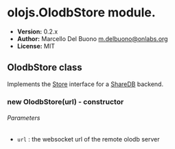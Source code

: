 # olojs.OlodbStore module.
- **Version:** 0.2.x
- **Author:** Marcello Del Buono <m.delbuono@onlabs.org>
- **License:** MIT
  
## OlodbStore class
Implements the [Store](./Store) interface for a [ShareDB](https://github.com/share/sharedb)
backend.
  
### new OlodbStore(url) - constructor
###### Parameters
- `url` : the websocket url of the remote olodb server
  
